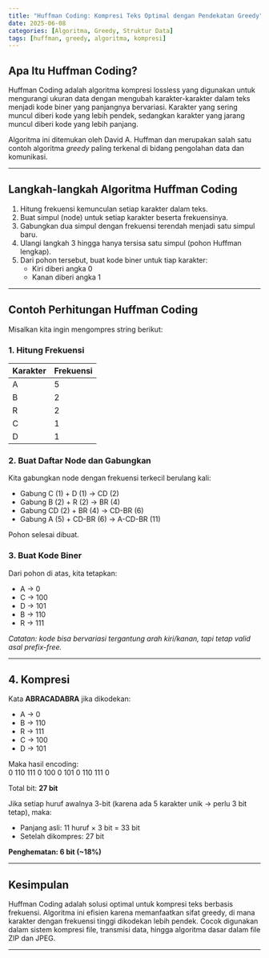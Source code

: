 ```yaml
---
title: "Huffman Coding: Kompresi Teks Optimal dengan Pendekatan Greedy"
date: 2025-06-08
categories: [Algoritma, Greedy, Struktur Data]
tags: [huffman, greedy, algoritma, kompresi]
---
```


## Apa Itu Huffman Coding?

Huffman Coding adalah algoritma kompresi lossless yang digunakan untuk mengurangi ukuran data dengan mengubah karakter-karakter dalam teks menjadi kode biner yang panjangnya bervariasi. Karakter yang sering muncul diberi kode yang lebih pendek, sedangkan karakter yang jarang muncul diberi kode yang lebih panjang.

Algoritma ini ditemukan oleh David A. Huffman dan merupakan salah satu contoh algoritma *greedy* paling terkenal di bidang pengolahan data dan komunikasi.

---

## Langkah-langkah Algoritma Huffman Coding

1. Hitung frekuensi kemunculan setiap karakter dalam teks.
2. Buat simpul (node) untuk setiap karakter beserta frekuensinya.
3. Gabungkan dua simpul dengan frekuensi terendah menjadi satu simpul baru.
4. Ulangi langkah 3 hingga hanya tersisa satu simpul (pohon Huffman lengkap).
5. Dari pohon tersebut, buat kode biner untuk tiap karakter:
   - Kiri diberi angka 0
   - Kanan diberi angka 1

---

## Contoh Perhitungan Huffman Coding

Misalkan kita ingin mengompres string berikut:


### 1. Hitung Frekuensi

| Karakter | Frekuensi |
|----------|-----------|
| A        | 5         |
| B        | 2         |
| R        | 2         |
| C        | 1         |
| D        | 1         |

### 2. Buat Daftar Node dan Gabungkan

Kita gabungkan node dengan frekuensi terkecil berulang kali:

- Gabung C (1) + D (1) → CD (2)
- Gabung B (2) + R (2) → BR (4)
- Gabung CD (2) + BR (4) → CD-BR (6)
- Gabung A (5) + CD-BR (6) → A-CD-BR (11)

Pohon selesai dibuat.

### 3. Buat Kode Biner

Dari pohon di atas, kita tetapkan:

- A → 0  
- C → 100  
- D → 101  
- B → 110  
- R → 111

*Catatan: kode bisa bervariasi tergantung arah kiri/kanan, tapi tetap valid asal prefix-free.*

---

## 4. Kompresi

Kata **ABRACADABRA** jika dikodekan:

- A → 0  
- B → 110  
- R → 111  
- C → 100  
- D → 101  

Maka hasil encoding:  
0 110 111 0 100 0 101 0 110 111 0

Total bit: **27 bit**

Jika setiap huruf awalnya 3-bit (karena ada 5 karakter unik → perlu 3 bit tetap), maka:

- Panjang asli: 11 huruf × 3 bit = 33 bit  
- Setelah dikompres: 27 bit

**Penghematan: 6 bit (~18%)**

---

## Kesimpulan

Huffman Coding adalah solusi optimal untuk kompresi teks berbasis frekuensi. Algoritma ini efisien karena memanfaatkan sifat greedy, di mana karakter dengan frekuensi tinggi dikodekan lebih pendek. Cocok digunakan dalam sistem kompresi file, transmisi data, hingga algoritma dasar dalam file ZIP dan JPEG.

---
